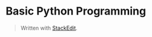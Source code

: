 Basic Python Programming
======================




> Written with [StackEdit](https://stackedit.io/).
<!--stackedit_data:
eyJoaXN0b3J5IjpbLTEzMzUyMDYwMDldfQ==
-->